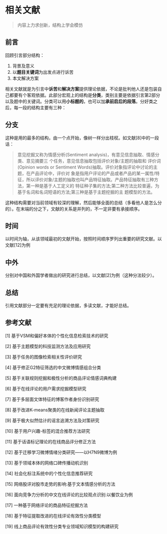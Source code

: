 # 相关文献

> 内容上力求创新，结构上学会模仿

## 前言

回顾引言部分结构：

1. 背景及意义
2. 以**题目关键词**为出发点进行诉苦
3. 本文解决方案

相关文献就是为引言中**诉苦**和**解决方案**提供理论依据，不论是批判他人还是包装自己都要有个客观依据。此部分宏观上的结构是**分类**，类别主要是依据引言第2部分以及题中的关键词。分类可以用**小标题的**，也可以加**承前启后的段落**。分好类之后，每一段的结构主要有三种：

## 分支
这种是用的最多的结构，由一个点开始，像树一样分出枝杈。如文献[8]中的一段话：

> 意见挖掘又称为情感分析(Sentiment analysis)，有意见信息抽取、情感分类、意见摘要三 个任务，意见信息抽取包括评价对象/主题的抽取和 评价词(Opinion words or Sentiment Words)抽取。评价对象指评论中讨论的主题，在产品评论中，评价对 象是指用户评论的产品或者产品的某一属性/特征，所以评价对象/主题的抽取也叫产品特征抽取。产品特征抽取有三种方法，第一种是基于人工定义的 特征种子集的方法;第二种方法比较普遍，为基于名词和名词短语的方法;第三种是基于主题挖掘的主 题模型的方法。

这种结构需要对当前领域有较深的理解，然后能够全面的总结（多看他人是怎么分的）。在末端的分之下，文献的关系是并列的，不一定非要有承接顺序。

## 时间

以时间为轴，从该领域最初的文献开始，按照时间顺序罗列出重要的研究文献。以文献[12]为例

## 中外
分别对中国和外国学者做出的研究进行总结，以文献[2]为例（这种分法较少）。


## 总结
引用文献部分一定要有充足的理论依据，多读文献，才能好总结。

## 参考文献

[1] 基于VSM和偏好本体的个性化信息检索技术的研究

[2] 基于主题模型的科技监测方法及应用研究

[3] 基于任务的图像检索相关性评价研究

[4] 基于修正G2特征筛选的中文微博情感组合分类

[5] 基于关联规则挖掘和极性分析的商品评论情感词典构建

[6] 基于在线评论的用户需求挖掘模型研究

[7] 基于多层面文体特征的博客作者身份识别研究

[8] 基于改进K-means聚类的在线新闻评论主题抽取

[9] 基于极大似然估计的谣言追溯方法及对策研究

[10] 基于用户兴趣-标签的混合推荐方法研究

[11] 基于话语标记理论的在线商品评分修正方法

[12] 基于迁移学习微博情绪分类研究——以H7N9微博为例

[13] 基于领域本体的网络口碑传播动机识别

[14] 社会化标注系统中的个性化信息推荐研究

[15] 网络股评对股市走势的影响:基于文本情感分析的方法

[16] 面向竞争力分析的中文在线评论的比较观点识别:以餐饮业为例

[17] 一种基于网络评论的商品特征挖掘方法

[18] 基于特征提取改进的在线评论有效性分类模型

[19] 线上商品评论有效性分类专业领域知识模型的构建研究